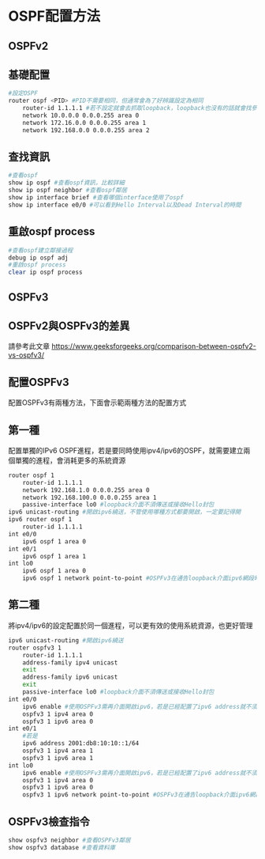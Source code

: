 # OSPF配置方法 #

## OSPFv2 ## 

## 基礎配置 ##
```bash
#設定OSPF
router ospf <PID> #PID不需要相同，但通常會為了好辨識設定為相同
	router-id 1.1.1.1 #若不設定就會去抓取loopback，loopback也沒有的話就會找參與ospf中最大的interface
	network 10.0.0.0 0.0.0.255 area 0 
	network 172.16.0.0 0.0.0.255 area 1
	network 192.168.0.0 0.0.0.255 area 2
```

## 查找資訊 ##

```bash
#查看ospf
show ip ospf #查看ospf資訊，比較詳細
show ip ospf neighbor #查看ospf鄰居
show ip interface brief #查看哪個interface使用了ospf
show ip interface e0/0 #可以看到Hello Interval以及Dead Interval的時間
```

## 重啟ospf process ##

```bash
#查看ospf建立鄰接過程
debug ip ospf adj
#重啟ospf process 
clear ip ospf process
```

## OSPFv3 ##

## OSPFv2與OSPFv3的差異 ## 

請參考此文章 https://www.geeksforgeeks.org/comparison-between-ospfv2-vs-ospfv3/

## 配置OSPFv3 ##

配置OSPFv3有兩種方法，下面會示範兩種方法的配置方式

## 第一種 ##

配置單獨的IPv6 OSPF進程，若是要同時使用ipv4/ipv6的OSPF，就需要建立兩個單獨的進程，會消耗更多的系統資源

```bash
router ospf 1
    router-id 1.1.1.1 
	network 192.168.1.0 0.0.0.255 area 0
	network 192.168.100.0 0.0.0.255 area 1
	passive-interface lo0 #loopback介面不須傳送或接收Hello封包
ipv6 unicast-routing #開啟ipv6繞送，不管使用哪種方式都要開啟，一定要記得開
ipv6 router ospf 1
	router-id 1.1.1.1 
int e0/0
    ipv6 ospf 1 area 0
int e0/1
    ipv6 ospf 1 area 1 
int lo0
	ipv6 ospf 1 area 0 
	ipv6 ospf 1 network point-to-point #OSPFv3在通告loopback介面ipv6網段時，網段長度為/128，若是原先設定loopback介面的網段為/64，使用ipv6 ospf network point-to-point能夠確保網段為配置的長度
```

## 第二種 ##

將ipv4/ipv6的設定配置於同一個進程，可以更有效的使用系統資源，也更好管理

```bash
ipv6 unicast-routing #開啟ipv6繞送
router ospfv3 1
	router-id 1.1.1.1 
	address-family ipv4 unicast 
	exit 
	address-family ipv6 unicast
	exit
	passive-interface lo0 #loopback介面不須傳送或接收Hello封包
int e0/0
    ipv6 enable #使用OSPFv3需再介面開啟ipv6，若是已經配置了ipv6 address就不須再輸入
    ospfv3 1 ipv4 area 0
	ospfv3 1 ipv6 area 0
int e0/1
    #若是
	ipv6 address 2001:db8:10:10::1/64
    ospfv3 1 ipv4 area 1
	ospfv3 1 ipv6 area 1
int lo0
    ipv6 enable #使用OSPFv3需再介面開啟ipv6，若是已經配置了ipv6 address就不須再輸入
	ospfv3 1 ipv4 area 0 
	ospfv3 1 ipv6 area 0 
	ospfv3 1 ipv6 network point-to-point #OSPFv3在通告loopback介面ipv6網段時，網段長度為/128，若是原先設定loopback介面的網段為/64，使用ipv6 ospf network point-to-point能夠確保網段為配置的長度
```

## OSPFv3檢查指令 ##

```bash
show ospfv3 neighbor #查看OSPFv3鄰居
show ospfv3 database #查看資料庫
```

